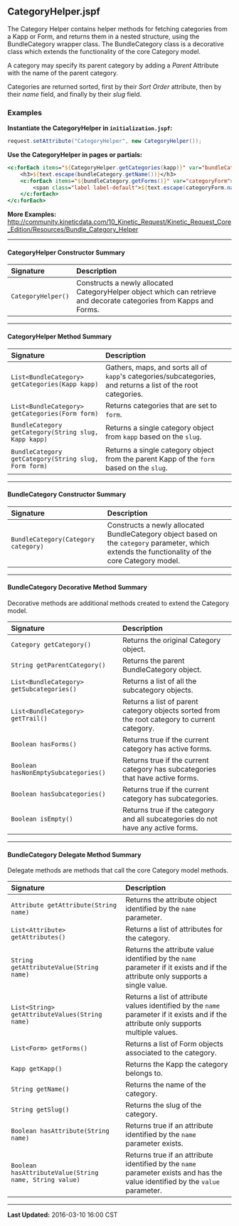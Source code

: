 ## CategoryHelper.jspf

The Category Helper contains helper methods for fetching categories from a Kapp or Form, and returns them in a nested structure, using the BundleCategory wrapper class. The BundleCategory class is a decorative class which extends the functionality of the core Category model.

A category may specify its parent category by adding a _Parent_ Attribute with the name of the parent category.

Categories are returned sorted, first by their _Sort Order_ attribute, then by their _name_ field, and finally by their _slug_ field.

### Examples

**Instantiate the CategoryHelper in `initialization.jspf`:**
```java
request.setAttribute("CategoryHelper", new CategoryHelper());
```

**Use the CategoryHelper in pages or partials:**
```jsp
<c:forEach items="${CategoryHelper.getCategories(kapp)}" var="bundleCategory">
    <h3>${text.escape(bundleCategory.getName())}</h3>
    <c:forEach items="${bundleCategory.getForms()}" var="categoryForm">
        <span class="label label-default">${text.escape(categoryForm.name)}</span>
    </c:forEach>
</c:forEach>
```

**More Examples:** <http://community.kineticdata.com/10_Kinetic_Request/Kinetic_Request_Core_Edition/Resources/Bundle_Category_Helper>  

---

#### CategoryHelper Constructor Summary
| Signature                                              | Description                                                                                                                                       |
| :----------------------------------------------------- | :------------------------------------------------------------------------------------------------------------------------------------------------ |
| `CategoryHelper()`                                     | Constructs a newly allocated CategoryHelper object which can retrieve and decorate categories from Kapps and Forms.                               |

---

#### CategoryHelper Method Summary
| Signature                                              | Description                                                                                                                                       |
| :----------------------------------------------------- | :------------------------------------------------------------------------------------------------------------------------------------------------ |
| `List<BundleCategory> getCategories(Kapp kapp)`        | Gathers, maps, and sorts all of `kapp`'s categories/subcategories, and returns a list of the root categories.                                     |
| `List<BundleCategory> getCategories(Form form)`        | Returns categories that are set to `form`.                                                                                                        |
| `BundleCategory getCategory(String slug, Kapp kapp)`   | Returns a single category object from `kapp` based on the `slug`.                                                              |
| `BundleCategory getCategory(String slug, Form form)`   | Returns a single category object from the parent Kapp of the `form` based on the `slug`.                                       |

---

#### BundleCategory Constructor Summary
| Signature                                              | Description                                                                                                                                       |
| :----------------------------------------------------- | :------------------------------------------------------------------------------------------------------------------------------------------------ |
| `BundleCategory(Category category)`                    | Constructs a newly allocated BundleCategory object based on the `category` parameter, which extends the functionality of the core Category model. |

---

#### BundleCategory Decorative Method Summary
Decorative methods are additional methods created to extend the Category model.  

| Signature                                              | Description                                                                                                                                       |
| :----------------------------------------------------- | :------------------------------------------------------------------------------------------------------------------------------------------------ |
| `Category getCategory()`                               | Returns the original Category object.                                                                                                             |
| `String getParentCategory()`                           | Returns the parent BundleCategory object.                                                                                                         |
| `List<BundleCategory> getSubcategories()`              | Returns a list of all the subcategory objects.                                                                                                    |
| `List<BundleCategory> getTrail()`                      | Returns a list of parent category objects sorted from the root category to current category.                                                      |
| `Boolean hasForms()`                                   | Returns true if the current category has active forms.                                                                                            |
| `Boolean hasNonEmptySubcategories()`                   | Returns true if the current category has subcategories that have active forms.                                                                    |
| `Boolean hasSubcategories()`                           | Returns true if the current category has subcategories.                                                                                           |
| `Boolean isEmpty()`                                    | Returns true if the category and all subcategories do not have any active forms.                                                                  |

---

#### BundleCategory Delegate Method Summary
Delegate methods are methods that call the core Category model methods.  

| Signature                                              | Description                                                                                                                                       |
| :----------------------------------------------------- | :------------------------------------------------------------------------------------------------------------------------------------------------ |
| `Attribute getAttribute(String name)`                  | Returns the attribute object identified by the `name` parameter.                                                                                  |
| `List<Attribute> getAttributes()`                      | Returns a list of attributes for the category.                                                                                                    |
| `String getAttributeValue(String name)`                | Returns the attribute value identified by the `name` parameter if it exists and if the attribute only supports a single value.                    |
| `List<String> getAttributeValues(String name)`         | Returns a list of attribute values identified by the `name` parameter if it exists and if the attribute only supports multiple values.            |
| `List<Form> getForms()`                                | Returns a list of Form objects associated to the category.                                                                                        |
| `Kapp getKapp()`                                       | Returns the Kapp the category belongs to.                                                                                                         |
| `String getName()`                                     | Returns the name of the category.                                                                                                                 |
| `String getSlug()`                                     | Returns the slug of the category.                                                                                                                 |
| `Boolean hasAttribute(String name)`                    | Returns true if an attribute identified by the `name` parameter exists.                                                                           |
| `Boolean hasAttributeValue(String name, String value)` | Returns true if an attribute identified by the `name` parameter exists and has the value identified by the `value` parameter.                     |

---

**Last Updated:** 2016-03-10 16:00 CST